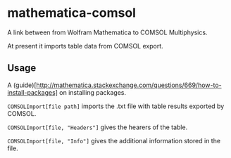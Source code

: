 mathematica-comsol
==================

A link between from Wolfram Mathematica to COMSOL Multiphysics.

At present it imports table data from COMSOL export.

## Usage

A (guide)[http://mathematica.stackexchange.com/questions/669/how-to-install-packages] on installing packages.

`COMSOLImport[file path]` imports the .txt file with table results exported by COMSOL.
    
`COMSOLImport[file, "Headers"]` gives the hearers of the table.
    
`COMSOLImport[file, "Info"]` gives the additional information stored in the file.
